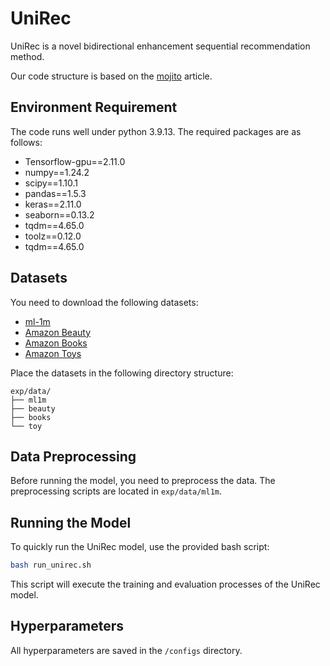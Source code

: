 # UniRec

UniRec is a novel bidirectional enhancement sequential recommendation method. 

Our code structure is based on the [mojito](https://github.com/deezer/sigir23-mojito) article.

## Environment Requirement

The code runs well under python 3.9.13. The required packages are as follows:

- Tensorflow-gpu==2.11.0
- numpy==1.24.2
- scipy==1.10.1
- pandas==1.5.3
- keras==2.11.0
- seaborn==0.13.2
- tqdm==4.65.0
- toolz==0.12.0
- tqdm==4.65.0

## Datasets

You need to download the following datasets:
- [ml-1m](https://grouplens.org/datasets/movielens/1m/)
- [Amazon Beauty](https://jmcauley.ucsd.edu/data/amazon/)
- [Amazon Books](https://jmcauley.ucsd.edu/data/amazon/)
- [Amazon Toys](https://jmcauley.ucsd.edu/data/amazon/)

Place the datasets in the following directory structure:
```
exp/data/
├── ml1m
├── beauty
├── books
└── toy
```

## Data Preprocessing

Before running the model, you need to preprocess the data. The preprocessing scripts are located in `exp/data/ml1m`.


## Running the Model

To quickly run the UniRec model, use the provided bash script:
```bash
bash run_unirec.sh
```

This script will execute the training and evaluation processes of the UniRec model.


## Hyperparameters
All hyperparameters are saved in the `/configs` directory.

